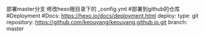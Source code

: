 部署master分支
修改hexo根目录下的 _config.yml
#部署到github的仓库
#Deployment
#Docs: https://hexo.io/docs/deployment.html
deploy:
  type: git
  repository: https://github.com/keouyang/keouyang.github.io.git
  branch: master
